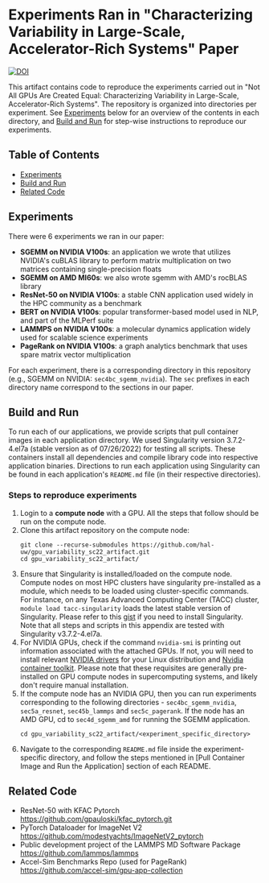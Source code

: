 # Experiments Ran in "Characterizing Variability in Large-Scale, Accelerator-Rich Systems" Paper

[![DOI](https://zenodo.org/badge/480927770.svg)](https://zenodo.org/badge/latestdoi/480927770)

This artifact contains code to reproduce the experiments carried out in "Not All GPUs Are Created Equal: Characterizing Variability in Large-Scale, Accelerator-Rich Systems". The repository is organized into directories per experiment. See [Experiments](#experiments) below for an overview of the contents in each directory, and [Build and Run](#build-and-run) for step-wise instructions to reproduce our experiments. 

## Table of Contents

- [Experiments](#experiments)
- [Build and Run](#build-and-run)
- [Related Code](#related-code)

## Experiments

There were 6 experiments we ran in our paper: 
- **SGEMM on NVIDIA V100s**: an application we wrote that utilizes NVIDIA's cuBLAS library to perform matrix multiplication on two matrices containing single-precision floats 
- **SGEMM on AMD MI60s**: we also wrote sgemm with AMD's rocBLAS library
- **ResNet-50 on NVIDIA V100s**: a stable CNN application used widely in the HPC community as a benchmark
- **BERT on NVIDIA V100s**: popular transformer-based model used in NLP, and part of the MLPerf suite
- **LAMMPS on NVIDIA V100s**: a molecular dynamics application widely used for scalable science experiments 
- **PageRank on NVIDIA V100s**: a graph analytics benchmark that uses spare matrix vector multiplication

For each experiment, there is a corresponding directory in this repository (e.g., SGEMM on NVIDIA: `sec4bc_sgemm_nvidia`). The `sec` prefixes in each directory name correspond to the sections in our paper.

## Build and Run
To run each of our applications, we provide scripts that pull container images in each application directory. We used Singularity version 3.7.2-4.el7a (stable version as of 07/26/2022) for testing all scripts. These containers install all dependencies and compile library code into respective application binaries. Directions to run each application using Singularity can be found in each application's `README.md` file (in their respective directories). 

### Steps to reproduce experiments
1. Login to a **compute node** with a GPU. All the steps that follow should be run on the compute node.
2. Clone this artifact repository on the compute node:
    ```
    git clone --recurse-submodules https://github.com/hal-uw/gpu_variability_sc22_artifact.git
    cd gpu_variability_sc22_artifact/
    ```
3.  Ensure that Singularity is installed/loaded on the compute node. Compute nodes on most HPC clusters have singularity pre-installed as a module, which needs to be loaded using cluster-specific commands. For instance, on any Texas Advanced Computing Center (TACC) cluster, `module load tacc-singularity` loads the latest stable version of Singularity.   Please refer to this [gist](https://gist.github.com/shivaram/80f4d8a48fb4cdd52348c37508054cee) if you need to install Singularity.  
  Note that all steps and scripts in this appendix are tested with Singularity v3.7.2-4.el7a. 
4. For NVIDIA GPUs, check if the command `nvidia-smi` is printing out information associated with the attached GPUs. If not, you will need to install relevant [NVIDIA drivers](https://docs.nvidia.com/datacenter/tesla/tesla-installation-notes/index.html) for your Linux distribution and [Nvidia container toolkit](https://docs.nvidia.com/ai-enterprise/deployment-guide/dg-docker.html#enabling-the-docker-repository-and-installing-the-nvidia-container-toolkit). Please note that these requisites are generally pre-installed on GPU compute nodes in supercomputing systems, and likely don't require manual installation.
5. If the compute node has an NVIDIA GPU, then you can run experiments corresponding to the following directories - `sec4bc_sgemm_nvidia`, `sec5a_resnet`, `sec45b_lammps` and `sec5c_pagerank`. If the node has an AMD GPU, cd to `sec4d_sgemm_amd` for running the SGEMM application. 
    ```
    cd gpu_variability_sc22_artifact/<experiment_specific_directory>
    ```
6. Navigate to the corresponding `README.md` file inside the experiment-specific directory, and follow the steps mentioned in [Pull Container Image and Run the Application] section of each README. 

## Related Code
  - ResNet-50 with KFAC Pytorch
    https://github.com/gpauloski/kfac_pytorch.git
  - PyTorch Dataloader for ImageNet V2
    https://github.com/modestyachts/ImageNetV2_pytorch
  - Public development project of the LAMMPS MD Software Package
    https://github.com/lammps/lammps
  - Accel-Sim Benchmarks Repo (used for PageRank)
    https://github.com/accel-sim/gpu-app-collection
